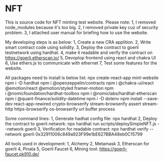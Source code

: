 # NFT
This is source code for NFT minting test website.
Please note: 
1, I removed node_modules because it's too big.
2, I removed private key cuz of security problem.
3, I attached user manual for briefing how to use the website.

My developing steps is as below:
1, Create a new CRA applition.
2, Write smart contract code using solidity.
3, Deploy the contract to goerli testnetwork using hardhat.
4, make it readable and verify the contract on https://goerli.etherscan.io/
5, Devoplop frontend using react and chakra UI
6, Use ethers.js to communicate with ethernet 
7, Test some features for the website.

All packages need to install is below list:
npx create-react-app mint-website
npm i -D hardhat 
npm i @openzeppelin/contracts 
npm i @chakra-ui/react @emotion/react @emotion/styled framer-motion
npm i @nomicfoundation/hardhat-toolbox
npm i @nomiclabs/hardhat-etherscan 
npm i @quant-finance/solidity-datetime
npm i -D dotenv
npm install --save-dev react-app-rewired crypto-browserify stream-browserify assert stream-http https-browserify os-browserify url buffer process

Some command lines:
1, Generate hadhat config file: npx hardhat
2, Deploy the contract to goerli network: npx hardhat run scripts/deploySimpleNFT.js --network goerli
3, Verification for readable contract: npx hardhat verify --network goerli 0x32911006c849a923F99e1bE627BBA48eb0C15799

All tools used in development:
1, Alchemy
2, Metamask
3, Etherscan for goerli
4, Pinata
5, Goerli Faucet
6, Mining tool: https://goerli-faucet.pk910.de/



